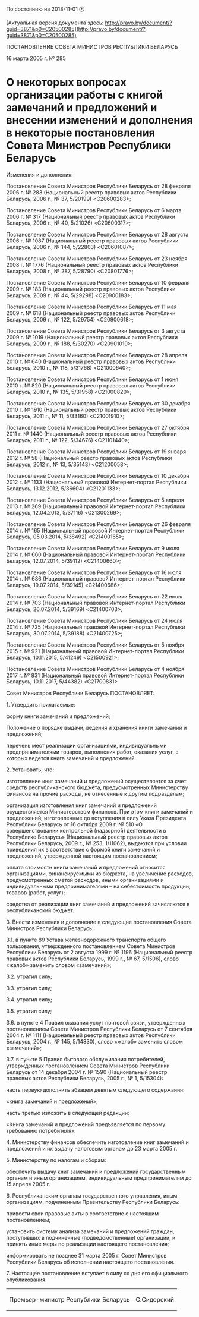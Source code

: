 По состоянию на 2018-11-01 &#x1F550;

[Актуальная версия документа здесь: http://pravo.by/document/?guid=3871&p0=C20500285](http://pravo.by/document/?guid=3871&p0=C20500285)

<p>ПОСТАНОВЛЕНИЕ СОВЕТА МИНИСТРОВ РЕСПУБЛИКИ БЕЛАРУСЬ</p>
<p>16 марта 2005 г. № 285</p>
<h1>О некоторых вопросах организации работы с книгой замечаний и предложений и внесении изменений и дополнения в некоторые постановления Совета Министров Республики Беларусь</h1>
<p>Изменения и дополнения:</p>
<p>Постановление Совета Министров Республики Беларусь от 28 февраля 2006 г. № 283 (Национальный реестр правовых актов Республики Беларусь, 2006 г., № 37, 5/20199) &lt;C20600283&gt;;</p>
<p>Постановление Совета Министров Республики Беларусь от 6 марта 2006 г. № 317 (Национальный реестр правовых актов Республики Беларусь, 2006 г., № 40, 5/21026) &lt;C20600317&gt;;</p>
<p>Постановление Совета Министров Республики Беларусь от 28 августа 2006 г. № 1087 (Национальный реестр правовых актов Республики Беларусь, 2006 г., № 144, 5/22803) &lt;C20601087&gt;;</p>
<p>Постановление Совета Министров Республики Беларусь от 23 ноября 2008 г. № 1776 (Национальный реестр правовых актов Республики Беларусь, 2008 г., № 287, 5/28790) &lt;C20801776&gt;;</p>
<p>Постановление Совета Министров Республики Беларусь от 10 февраля 2009 г. № 183 (Национальный реестр правовых актов Республики Беларусь, 2009 г., № 44, 5/29298) &lt;C20900183&gt;;</p>
<p>Постановление Совета Министров Республики Беларусь от 11 мая 2009 г. № 618 (Национальный реестр правовых актов Республики Беларусь, 2009 г., № 122, 5/29754) &lt;C20900618&gt;;</p>
<p>Постановление Совета Министров Республики Беларусь от 3 августа 2009 г. № 1019 (Национальный реестр правовых актов Республики Беларусь, 2009 г., № 188, 5/30270) &lt;C20901019&gt;;</p>
<p>Постановление Совета Министров Республики Беларусь от 28 апреля 2010 г. № 640 (Национальный реестр правовых актов Республики Беларусь, 2010 г., № 118, 5/31768) &lt;C21000640&gt;;</p>
<p>Постановление Совета Министров Республики Беларусь от 1 июня 2010 г. № 820 (Национальный реестр правовых актов Республики Беларусь, 2010 г., № 135, 5/31958) &lt;C21000820&gt;;</p>
<p>Постановление Совета Министров Республики Беларусь от 30 декабря 2010 г. № 1910 (Национальный реестр правовых актов Республики Беларусь, 2011 г., № 11, 5/33160) &lt;C21001910&gt;;</p>
<p>Постановление Совета Министров Республики Беларусь от 27 октября 2011 г. № 1440 (Национальный реестр правовых актов Республики Беларусь, 2011 г., № 122, 5/34676) &lt;C21101440&gt;;</p>
<p>Постановление Совета Министров Республики Беларусь от 19 января 2012 г. № 58 (Национальный реестр правовых актов Республики Беларусь, 2012 г., № 13, 5/35143) &lt;C21200058&gt;;</p>
<p>Постановление Совета Министров Республики Беларусь от 10 декабря 2012 г. № 1133 (Национальный правовой Интернет-портал Республики Беларусь, 13.12.2012, 5/36604) &lt;C21201133&gt;;</p>
<p>Постановление Совета Министров Республики Беларусь от 5 апреля 2013 г. № 269 (Национальный правовой Интернет-портал Республики Беларусь, 12.04.2013, 5/37116) &lt;C21300269&gt;;</p>
<p>Постановление Совета Министров Республики Беларусь от 26 февраля 2014 г. № 165 (Национальный правовой Интернет-портал Республики Беларусь, 05.03.2014, 5/38492) &lt;C21400165&gt;;</p>
<p>Постановление Совета Министров Республики Беларусь от 9 июля 2014 г. № 660 (Национальный правовой Интернет-портал Республики Беларусь, 12.07.2014, 5/39112) &lt;C21400660&gt;;</p>
<p>Постановление Совета Министров Республики Беларусь от 16 июля 2014 г. № 686 (Национальный правовой Интернет-портал Республики Беларусь, 19.07.2014, 5/39145) &lt;C21400686&gt;;</p>
<p>Постановление Совета Министров Республики Беларусь от 22 июля 2014 г. № 703 (Национальный правовой Интернет-портал Республики Беларусь, 26.07.2014, 5/39169) &lt;C21400703&gt;;</p>
<p>Постановление Совета Министров Республики Беларусь от 24 июля 2014 г. № 725 (Национальный правовой Интернет-портал Республики Беларусь, 30.07.2014, 5/39188) &lt;C21400725&gt;;</p>
<p>Постановление Совета Министров Республики Беларусь от 5 ноября 2015 г. № 921 (Национальный правовой Интернет-портал Республики Беларусь, 10.11.2015, 5/41249) &lt;C21500921&gt;;</p>
<p>Постановление Совета Министров Республики Беларусь от 4 ноября 2017 г. № 831 (Национальный правовой Интернет-портал Республики Беларусь, 10.11.2017, 5/44382) &lt;C21700831&gt;</p>
<p></p>
<p>Совет Министров Республики Беларусь ПОСТАНОВЛЯЕТ:</p>
<p>1. Утвердить прилагаемые:</p>
<p>форму книги замечаний и предложений;</p>
<p>Положение о порядке выдачи, ведения и хранения книги замечаний и предложений;</p>
<p>перечень мест реализации организациями, индивидуальными предпринимателями товаров, выполнения работ, оказания услуг, в которых ведется книга замечаний и предложений.</p>
<p>2. Установить, что:</p>
<p>изготовление книг замечаний и предложений осуществляется за счет средств республиканского бюджета, предусмотренных Министерству финансов на прочие расходы, не отнесенные к другим подразделам;</p>
<p>организация изготовления книг замечаний и предложений осуществляется Министерством финансов. При этом книги замечаний и предложений, изготовленные до вступления в силу Указа Президента Республики Беларусь от 16 октября 2009 г. № 510 «О совершенствовании контрольной (надзорной) деятельности в Республике Беларусь» (Национальный реестр правовых актов Республики Беларусь, 2009 г., № 253, 1/11062), выдаются при условии приведения их в соответствие с формой книги замечаний и предложений, утвержденной настоящим постановлением;</p>
<p>оплата стоимости книги замечаний и предложений относится организациями, финансируемыми из бюджета, на увеличение расходов, предусмотренных сметой расходов, иными организациями и индивидуальными предпринимателями – на себестоимость продукции, товаров (работ, услуг);</p>
<p>средства от реализации книг замечаний и предложений зачисляются в республиканский бюджет.</p>
<p>3. Внести изменения и дополнение в следующие постановления Совета Министров Республики Беларусь:</p>
<p>3.1. в пункте 89 Устава железнодорожного транспорта общего пользования, утвержденного постановлением Совета Министров Республики Беларусь от 2 августа 1999 г. № 1196 (Национальный реестр правовых актов Республики Беларусь, 1999 г., № 67, 5/1506), слово «жалоб» заменить словом «замечаний»;</p>
<p>3.2. утратил силу;</p>
<p>3.3. утратил силу;</p>
<p>3.4. утратил силу;</p>
<p>3.5. утратил силу;</p>
<p>3.6. в пункте 4 Правил оказания услуг почтовой связи, утвержденных постановлением Совета Министров Республики Беларусь от 7 сентября 2004 г. № 1111 (Национальный реестр правовых актов Республики Беларусь, 2004 г., № 145, 5/14830), слово «жалоб» заменить словом «замечаний»;</p>
<p>3.7. в пункте 5 Правил бытового обслуживания потребителей, утвержденных постановлением Совета Министров Республики Беларусь от 14 декабря 2004 г. № 1590 (Национальный реестр правовых актов Республики Беларусь, 2005 г., № 1, 5/15304):</p>
<p>часть первую дополнить абзацем девятым следующего содержания:</p>
<p>«книга замечаний и предложений»;</p>
<p>часть третью изложить в следующей редакции:</p>
<p>«Книга замечаний и предложений предъявляется по первому требованию потребителя».</p>
<p>4. Министерству финансов обеспечить изготовление книг замечаний и предложений и их выдачу налоговым органам до 23 марта 2005 г.</p>
<p>5. Министерству по налогам и сборам:</p>
<p>обеспечить выдачу книг замечаний и предложений государственным органам и иным организациям, индивидуальным предпринимателям до 15 апреля 2005 г.</p>
<p>6. Республиканским органам государственного управления, иным организациям, подчиненным Правительству Республики Беларусь:</p>
<p>привести свои правовые акты в соответствие с настоящим постановлением;</p>
<p>установить систему анализа замечаний и предложений граждан, поступивших в подчиненные (подведомственные) организации, и принять иные меры по реализации настоящего постановления;</p>
<p>информировать не позднее 31 марта 2005 г. Совет Министров Республики Беларусь об исполнении настоящего постановления.</p>
<p>7. Настоящее постановление вступает в силу со дня его официального опубликования.</p>
<p></p>
<table><tr>
<td><p>Премьер-министр Республики Беларусь</p></td>
<td><p>С.Сидорский</p></td>
</tr></table>
<p></p>